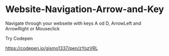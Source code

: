 # Website-Navigation-Arrow-and-Key
Navigate through your webseite with keys A od D, ArrowLeft and ArrowRight or Mouseclick


Try Codepen

https://codepen.io/gismo1337/pen/zYozVRL
